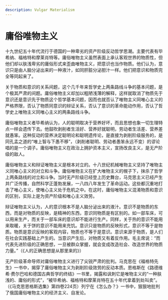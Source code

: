 ```yaml
---
description: Vulgar Materialism
---
```


# 庸俗唯物主义

十九世纪五十年代流行于德国的一种卑劣的资产阶级反动哲学思潮。主要代表有毕希纳、福格特和摩莱肖特等。庸俗唯物主义虽然表面上承认客观世界的物质性，但他们却以肤浅卑劣的庸俗形式来歪曲唯物主义，把意识也当作物质。他们认为，意识只是由人脑分泌出来的一种液汁，如同肝脏分泌胆汁一样。他们把意识和物质完全等同起来了。

关于物质和意识的关系间题，这个几千年来哲学史上两条路线斗争的基本问题，是个极其严肃的间题。庸俗唯物主义却加以粗陋浅薄的解释，这样就取消了物质先于意识还是意识先于物质这个哲学基本问题，因而也就否认了唯物主义同唯心主义的严格界限，否认了物质同意识的辩证关系，否认了意识的革命能动作用，否认了哲学史上唯物主义同唯心主义的两条路线斗争。

庸俗唯物主义者毕希纳认为，人的聪明取决于营养好坏，而且思想也象一切生理特点一样会遗传下去。他鼓吹剥削者生活好、营养好就聪明，劳动者生活差、营养差就愚笨。这种反动的营养决定聪明论和聪明遗传论，是直接为剥削阶级服务的，是同孔孟之道的“唯上智与下愚不移”，（剥削者聪明、劳动者愚笨永远不变）的谬论唱的是一个调子。庸俗唯物主义在政治上拥护资本主义，宣扬改良主义，是无产阶级的敌人。

庸俗唯物主义和辩证唯物主义是根本对立的。十八世纪机械唯物主义坚持了唯物主义同唯心主义的对立和斗争。庸俗唯物主义在扩大唯物主义的幌子下，抹杀了哲学上两条路线的对立和斗争。当时无产阶级已经登上历史舞台，马克思主义已经产生并广泛传播，自然科学正蓬勃发展，一八四八年发生了革命运动。这些都沉重地打击了唯心主义，使唯心主义处于危机之中。在这时，庸俗唯物主义混淆物质和意识的区别，实际上是为资产阶级和唯心主义效劳。

辩证唯物主义认为，人的意识根本不是人脑分泌出来的液汁。意识不是物质的东西，而是对物质的反映，是精神的东西，意识同物质是有区别的。如一部车床，可以用来生产，而关于一部车床的意识却不能进行生产。同样，关于热的意识不能用来取暖，关于饼的意识不能用来充饥。意识只是物质的反映形式，意识不等于是物质。物质是意识反映的客观内容，物质也不等于是意识。意识来源于物质，是人们在社会实践基础上产生的。当意识产生后，对物质又有着反作用。毛主席说：“而代表先进阶级的正确思想，一旦被群众掌握，就会变成改造社会、改造世界的物质力量。”（《人的正确思想是从那里来的》）

无产阶级革命导师对庸俗唯物主义进行了尖锐严肃的批判。马克思在《福格特先生》一书中，揭穿了庸俗唯物主义为剥削阶级效劳的反动本质。恩格斯在《路德维希·费尔巴哈和德国古典哲学的终结》一书里，揭露和讽刺它是唯物主义的“一种肤浅的、庸俗的形式”，“被毕希纳、福格特和摩莱肖特在五十年代拿着到处叫卖”。（《马克思恩格斯选集》第四卷224页）列宁在《怎么办？》一书中，狠狠地批判了俄国庸俗唯物主义的经济主义、自发论。
